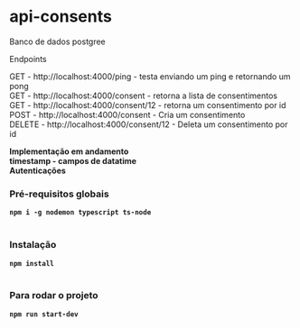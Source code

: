 # api-consents

Banco de dados postgree

Endpoints

GET - http://localhost:4000/ping - testa enviando um ping e retornando um pong <br/>
GET - http://localhost:4000/consent - retorna a lista de consentimentos  <br/>
GET - http://localhost:4000/consent/12  - retorna um consentimento por id  <br/>
POST - http://localhost:4000/consent - Cria um consentimento <br/>
DELETE - http://localhost:4000/consent/12 - Deleta um consentimento por id <br/>

<b>Implementação em andamento<b/> <br/>
timestamp - campos de datatime<br/>
Autenticações<br/>

### Pré-requisitos globais<br/>
`npm i -g nodemon typescript ts-node`<br/>
<br/>
### Instalação<br/>
`npm install`<br/>
<br/>
### Para rodar o projeto <br/>
`npm run start-dev` 



